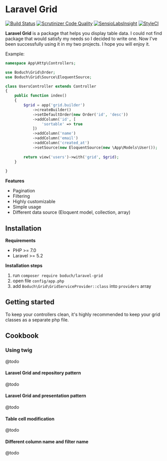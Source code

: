 # Laravel Grid

[![Build Status](https://travis-ci.org/adam-boduch/laravel-grid.svg?branch=master)](https://travis-ci.org/adam-boduch/laravel-grid)
[![Scrutinizer Code Quality](https://scrutinizer-ci.com/g/adam-boduch/laravel-grid/badges/quality-score.png?b=master)](https://scrutinizer-ci.com/g/adam-boduch/laravel-grid/?branch=master)
[![SensioLabsInsight](https://insight.sensiolabs.com/projects/c0df3ba9-4c1f-4063-8347-8b51eca079fe/mini.png)](https://insight.sensiolabs.com/projects/c0df3ba9-4c1f-4063-8347-8b51eca079fe)
[![StyleCI](https://styleci.io/repos/64660184/shield?branch=master)](https://styleci.io/repos/64660184)

**Laravel Grid** is a package that helps you display table data. I could not find
package that would satisfy my needs so I decided to write one. Now I've been successfully using it in my two projects.
I hope you will enjoy it.

Example:

```php
namespace App\Http\Controllers;

use Boduch\Grid\Order;
use Boduch\Grid\Source\EloquentSource;

class UsersController extends Controller
{
    public function index()
    {
        $grid = app('grid.builder')
            ->createBuilder()
            ->setDefaultOrder(new Order('id', 'desc'))
            ->addColumn('id', [
                'sortable' => true
            ])
            ->addColumn('name')
            ->addColumn('email')
            ->addColumn('created_at')
            ->setSource(new EloquentSource(new \App\Models\User());
            
        return view('users')->with('grid', $grid);
    }
    
}
````

**Features**

* Pagination
* Filtering
* Highly customizable
* Simple usage
* Different data source (Eloquent model, collection, array)

## Installation

**Requirements**

* PHP >= 7.0
* Laravel >= 5.2

**Installation steps**

1. run `composer require boduch/laravel-grid`
2. open file `config/app.php`
3. add `Boduch\Grid\GridServiceProvider::class` into `providers` array

## Getting started

To keep your controllers clean, it's highly recommended to keep your grid classes as a separate php file. 

## Cookbook

### Using twig

@todo

#### Laravel Grid and repository pattern

@todo

#### Laravel Grid and presentation pattern

@todo

#### Table cell modification

@todo

#### Different column name and filter name

@todo
